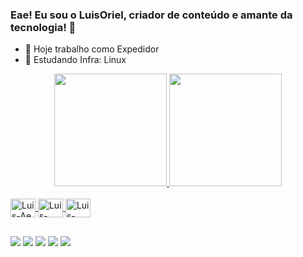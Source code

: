 ### Eae! Eu sou o LuisOriel, criador de conteúdo e amante da tecnologia! 👋

- 🔭 Hoje trabalho como Expedidor
- 🌱 Estudando Infra: Linux 

<div align="center">
  <a href="https://github.com/LuisOriel">
  <img height="180em" src="https://github-readme-stats.vercel.app/api?username=LuisOriel&show_icons=true&theme=dark&include_all_commits=true&count_private=true"/>
  <img height="180em" src="https://github-readme-stats.vercel.app/api/top-langs/?username=LuisOriel&layout=compact&langs_count=7&theme=dark"/>
</div>
  <div style="display: inline_block"><br>
  <img align="center" alt="Luis-Ae" height="30" width="40" src="https://cdn.jsdelivr.net/gh/devicons/devicon/icons/aftereffects/aftereffects-original.svg">
  <img align="center" alt="Luis-Linux" height="30" width="40" src="https://cdn.jsdelivr.net/gh/devicons/devicon/icons/linux/linux-original.svg">
  <img align="center" alt="Luis-Premiere" height="30" width="40" src="https://cdn.jsdelivr.net/gh/devicons/devicon/icons/premierepro/premierepro-original.svg">
 
  ##
  </div>
  <a href="https://www.youtube.com/channel/UC3lbQtWtQe8hUhay0pGI-Jw" target="_blank"><img src="https://img.shields.io/badge/YouTube-FF0000?style=for-the-badge&logo=youtube&logoColor=white" target="_blank"></a>
  <a href="https://www.instagram.com/luisoriel_/" target="_blank"><img src="https://img.shields.io/badge/-Instagram-%23E4405F?style=for-the-badge&logo=instagram&logoColor=white" target="_blank"></a>
 	<a href="https://www.twitch.tv/or1el" target="_blank"><img src="https://img.shields.io/badge/Twitch-9146FF?style=for-the-badge&logo=twitch&logoColor=white" target="_blank"></a>
  <a href = "mailto:luisoriel97@gmail.com"><img src="https://img.shields.io/badge/-Gmail-%23333?style=for-the-badge&logo=gmail&logoColor=white" target="_blank"></a>
  <a href="https://www.linkedin.com/in/luis-felippe-oriel-da-silva-a7a0941a3/" target="_blank"><img src="https://img.shields.io/badge/-LinkedIn-%230077B5?style=for-the-badge&logo=linkedin&logoColor=white" target="_blank"></a>
  </div>
        
